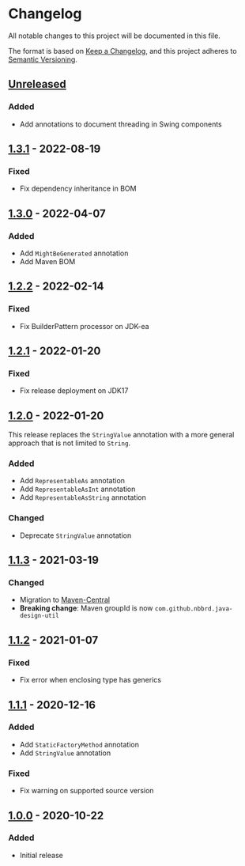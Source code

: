 # Changelog

All notable changes to this project will be documented in this file.

The format is based on [Keep a Changelog](https://keepachangelog.com/en/1.0.0/),
and this project adheres to [Semantic Versioning](https://semver.org/spec/v2.0.0.html).

## [Unreleased]

### Added

- Add annotations to document threading in Swing components

## [1.3.1] - 2022-08-19

### Fixed

- Fix dependency inheritance in BOM

## [1.3.0] - 2022-04-07

### Added

- Add `MightBeGenerated` annotation
- Add Maven BOM

## [1.2.2] - 2022-02-14

### Fixed

- Fix BuilderPattern processor on JDK-ea

## [1.2.1] - 2022-01-20

### Fixed

- Fix release deployment on JDK17

## [1.2.0] - 2022-01-20

This release replaces the `StringValue` annotation with a more general approach that is not limited to `String`.

### Added

- Add `RepresentableAs` annotation
- Add `RepresentableAsInt` annotation
- Add `RepresentableAsString` annotation

### Changed

- Deprecate `StringValue` annotation

## [1.1.3] - 2021-03-19

### Changed

- Migration to [Maven-Central](https://search.maven.org/search?q=g:com.github.nbbrd.java-design-util)
- **Breaking change**: Maven groupId is now `com.github.nbbrd.java-design-util`

## [1.1.2] - 2021-01-07

### Fixed

- Fix error when enclosing type has generics

## [1.1.1] - 2020-12-16

### Added

- Add `StaticFactoryMethod` annotation
- Add `StringValue` annotation

### Fixed

- Fix warning on supported source version

## [1.0.0] - 2020-10-22

### Added

- Initial release

[Unreleased]: https://github.com/nbbrd/java-design-util/compare/v1.3.1...HEAD
[1.3.1]: https://github.com/nbbrd/java-design-util/compare/v1.3.0...v1.3.1
[1.3.0]: https://github.com/nbbrd/java-design-util/compare/v1.2.2...v1.3.0
[1.2.2]: https://github.com/nbbrd/java-design-util/compare/v1.2.1...v1.2.2
[1.2.1]: https://github.com/nbbrd/java-design-util/compare/v1.2.0...v1.2.1
[1.2.0]: https://github.com/nbbrd/java-design-util/compare/v1.1.3...v1.2.0
[1.1.3]: https://github.com/nbbrd/java-design-util/compare/v1.1.2...v1.1.3
[1.1.2]: https://github.com/nbbrd/java-design-util/compare/v1.1.1...v1.1.2
[1.1.1]: https://github.com/nbbrd/java-design-util/compare/v1.0.0...v1.1.1
[1.0.0]: https://github.com/nbbrd/java-design-util/releases/tag/v1.0.0